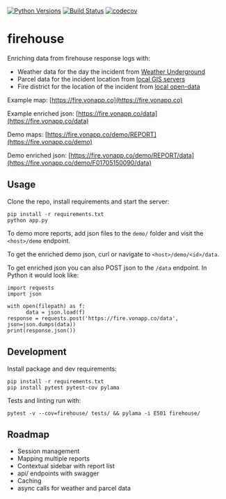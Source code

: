 [![Python Versions](https://img.shields.io/badge/Python-3.6-blue.svg)](https://travis-ci.org/brennv/firehouse)
[![Build Status](https://travis-ci.org/brennv/firehouse.svg?branch=master)](https://travis-ci.org/brennv/firehouse)
[![codecov](https://codecov.io/gh/brennv/firehouse/branch/master/graph/badge.svg)](https://codecov.io/gh/brennv/firehouse)


# firehouse

Enriching data from firehouse response logs with:

- Weather data for the day the incident from [Weather Underground](https://www.wunderground.com/history/)
- Parcel data for the incident location from [local GIS servers](http://gis.richmondgov.com/ArcGIS/SDK/REST/index.html?catalog.html)
- Fire district for the location of the incident from [local open-data](https://data.richmondgov.com/)

Example map: [https://fire.vonapp.co](https://fire.vonapp.co)

Example enriched json: [https://fire.vonapp.co/data](https://fire.vonapp.co/data)

Demo maps: [https://fire.vonapp.co/demo/REPORT](https://fire.vonapp.co/demo)

Demo enriched json: [https://fire.vonapp.co/demo/REPORT/data](https://fire.vonapp.co/demo/F01705150090/data)


## Usage

Clone the repo, install requirements and start the server:

```
pip install -r requirements.txt
python app.py
```

To demo more reports, add json files to the `demo/` folder and visit the `<host>/demo` endpoint.

To get the enriched demo json, curl or navigate to `<host>/demo/<id>/data`.

To get enriched json you can also POST json to the `/data` endpoint. In Python it would look like:

```
import requests
import json

with open(filepath) as f:
      data = json.load(f)
response = requests.post('https://fire.vonapp.co/data', json=json.dumps(data))
print(response.json())
```

## Development

Install package and dev requirements:

```
pip install -r requirements.txt
pip install pytest pytest-cov pylama
```

Tests and linting run with:

```
pytest -v --cov=firehouse/ tests/ && pylama -i E501 firehouse/
```

## Roadmap

- Session management
- Mapping multiple reports
- Contextual sidebar with report list
- api/ endpoints with swagger
- Caching
- async calls for weather and parcel data
